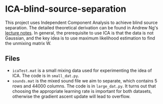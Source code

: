 # ICA-blind-source-separation
This project uses Independent Component Analysis to achieve blind source separation. The detailed theoretical derivation can be found in Andrew Ng's [lecture notes](http://cs229.stanford.edu/notes2020spring/cs229-notes11.pdf). In general, the prerequisite to use ICA is that the data is not Gaussian, and the key idea is to use maximum likelihood estimation to find the unmixing matrix W.
## Files
- `icaTest.mat` is a small mixing data used for experimenting the idea of ICA. The code is in `small_dat.py`.
- `sounds.mat` is the mixed sound file we aim to separate, which contains 5 rows and 44000 columns. The code is in `large_dat.py`. It turns out that choosing the appropriate learning rate is important for both datasets, otherwise the gradient ascent update will lead to overflow.
